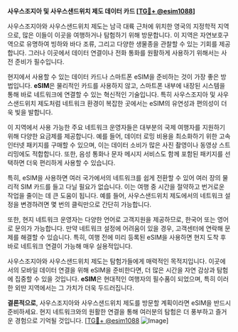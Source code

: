 **사우스조지아 및 사우스샌드위치 제도 데이터 카드 [[TG💪+ @esim1088](https://t.me/s/esim1088)]**

사우스조지아와 사우스샌드위치 제도는 남극 대륙 근처에 위치한 영국의 지정학적 지역으로, 많은 이들이 이곳을 여행하거나 탐험하기 위해 방문합니다. 이 지역은 자연보호구역으로 유명하여 빙하와 바다 조류, 그리고 다양한 생물종을 관찰할 수 있는 기회를 제공합니다. 그러나 이곳에서 데이터 연결이나 전화 통화를 원활하게 사용하기 위해서는 사전 준비가 필수입니다.

현지에서 사용할 수 있는 데이터 카드나 스마트폰 eSIM을 준비하는 것이 가장 좋은 방법입니다. **eSIM**은 물리적인 카드를 사용하지 않고, 스마트폰 내부에 내장된 시스템을 통해 바로 네트워크에 연결할 수 있는 혁신적인 기술입니다. 특히 사우스조지아 및 사우스샌드위치 제도처럼 네트워크 환경이 복잡한 곳에서는 eSIM의 유연성과 편의성이 더욱 빛을 발합니다.

이 지역에서 사용 가능한 주요 네트워크 운영자들은 대부분의 국제 여행자를 지원하기 위해 다양한 요금제를 제공합니다. 예를 들어, 데이터 로밍 비용을 최소화하기 위한 고속 인터넷 패키지를 구매할 수 있으며, 이는 데이터 소비가 많은 사진 촬영이나 동영상 스트리밍에도 적합합니다. 또한, 음성 통화나 문자 메시지 서비스도 함께 포함된 패키지를 선택하면 더욱 편리하게 사용할 수 있습니다.

특히, eSIM을 사용하면 여러 국가에서의 네트워크를 쉽게 전환할 수 있어 여러 장의 물리적 SIM 카드를 들고 다닐 필요가 없습니다. 이는 여행 중 시간을 절약하고 번거로운 작업을 줄이는 데 큰 도움이 됩니다. 예를 들어, 사우스샌드위치 제도에서의 네트워크 설정을 변경하려면 몇 번의 클릭만으로 간단히 가능합니다.

또한, 현지 네트워크 운영자는 다양한 언어로 고객지원을 제공하므로, 한국어 또는 영어로 문의가 가능합니다. 만약 네트워크 설정에 어려움이 있을 경우, 고객센터에 연락해 문제를 해결할 수 있습니다. 특히, 여행 전에 미리 등록된 eSIM을 사용하면 현지 도착 후 바로 네트워크 연결이 가능해 매우 실용적입니다.

사우스조지아와 사우스샌드위치 제도는 탐험가들에게 매력적인 목적지입니다. 이곳에서의 모바일 데이터 연결을 위해 eSIM을 준비한다면, 더 많은 시간을 자연 감상과 탐험에 집중할 수 있을 것입니다. **eSIM**은 현대적인 여행자의 필수품이 되었으며, 특히 이러한 외딴 지역에서는 그 가치가 더욱 두드러집니다.

**결론적으로**, 사우스조지아와 사우스샌드위치 제도를 방문할 계획이라면 eSIM을 반드시 준비하세요. 현지 네트워크와의 원활한 연결을 통해 여러분의 탐험은 더 풍부하고 즐거운 경험으로 기억될 것입니다. [[TG💪+ @esim1088](https://t.me/s/esim1088) ![Image](https://i.postimg.cc/Y0z9fWf4/image.png)]